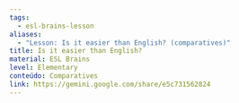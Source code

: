 ```yaml
---
tags:
  - esl-brains-lesson
aliases:
  - "Lesson: Is it easier than English? (comparatives)"
title: Is it easier than English?
material: ESL Brains
level: Elementary
conteúdo: Comparatives
link: https://gemini.google.com/share/e5c731562824
---
```

